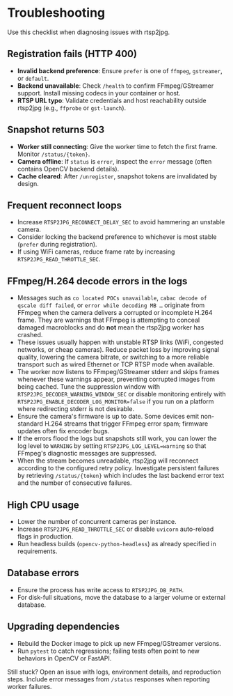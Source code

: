 # Troubleshooting

Use this checklist when diagnosing issues with rtsp2jpg.

## Registration fails (HTTP 400)
- **Invalid backend preference**: Ensure `prefer` is one of `ffmpeg`, `gstreamer`, or `default`.
- **Backend unavailable**: Check `/health` to confirm FFmpeg/GStreamer support. Install missing codecs in your container or host.
- **RTSP URL typo**: Validate credentials and host reachability outside rtsp2jpg (e.g., `ffprobe` or `gst-launch`).

## Snapshot returns 503
- **Worker still connecting**: Give the worker time to fetch the first frame. Monitor `/status/{token}`.
- **Camera offline**: If `status` is `error`, inspect the `error` message (often contains OpenCV backend details).
- **Cache cleared**: After `/unregister`, snapshot tokens are invalidated by design.

## Frequent reconnect loops
- Increase `RTSP2JPG_RECONNECT_DELAY_SEC` to avoid hammering an unstable camera.
- Consider locking the backend preference to whichever is most stable (`prefer` during registration).
- If using WiFi cameras, reduce frame rate by increasing `RTSP2JPG_READ_THROTTLE_SEC`.

## FFmpeg/H.264 decode errors in the logs
- Messages such as `co located POCs unavailable`, `cabac decode of qscale diff failed`, or
  `error while decoding MB …` originate from FFmpeg when the camera delivers a corrupted or
  incomplete H.264 frame. They are warnings that FFmpeg is attempting to conceal damaged macroblocks
  and do **not** mean the rtsp2jpg worker has crashed.
- These issues usually happen with unstable RTSP links (WiFi, congested networks, or cheap cameras).
  Reduce packet loss by improving signal quality, lowering the camera bitrate, or switching to a more
  reliable transport such as wired Ethernet or TCP RTSP mode when available.
- The worker now listens to FFmpeg/GStreamer stderr and skips frames whenever these warnings appear,
  preventing corrupted images from being cached. Tune the suppression window with
  `RTSP2JPG_DECODER_WARNING_WINDOW_SEC` or disable monitoring entirely with
  `RTSP2JPG_ENABLE_DECODER_LOG_MONITOR=false` if you run on a platform where redirecting stderr is not
  desirable.
- Ensure the camera's firmware is up to date. Some devices emit non-standard H.264 streams that trigger
  FFmpeg error spam; firmware updates often fix encoder bugs.
- If the errors flood the logs but snapshots still work, you can lower the log level to `WARNING` by
  setting `RTSP2JPG_LOG_LEVEL=warning` so that FFmpeg's diagnostic messages are suppressed.
- When the stream becomes unreadable, rtsp2jpg will reconnect according to the configured retry
  policy. Investigate persistent failures by retrieving `/status/{token}` which includes the last
  backend error text and the number of consecutive failures.

## High CPU usage
- Lower the number of concurrent cameras per instance.
- Increase `RTSP2JPG_READ_THROTTLE_SEC` or disable `uvicorn` auto-reload flags in production.
- Run headless builds (`opencv-python-headless`) as already specified in requirements.

## Database errors
- Ensure the process has write access to `RTSP2JPG_DB_PATH`.
- For disk-full situations, move the database to a larger volume or external database.

## Upgrading dependencies
- Rebuild the Docker image to pick up new FFmpeg/GStreamer versions.
- Run `pytest` to catch regressions; failing tests often point to new behaviors in OpenCV or FastAPI.

Still stuck? Open an issue with logs, environment details, and reproduction steps. Include error messages from `/status` responses when reporting worker failures.
